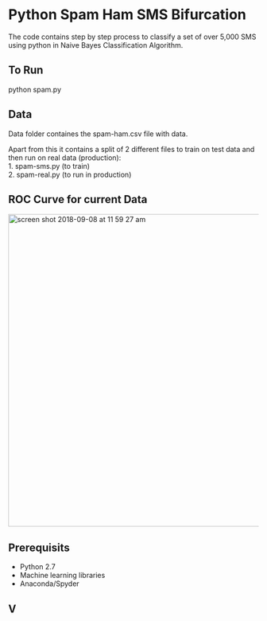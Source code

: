 # Python Spam Ham SMS Bifurcation
The code contains step by step process to classify a set of over 5,000 SMS using python in Naive Bayes Classification Algorithm.

## To Run
python spam.py

## Data
Data folder containes the spam-ham.csv file with data.

Apart from this it contains a split of 2 different files to train on test data and then run on real data (production):
<br/> 1. spam-sms.py (to train)
<br/> 2. spam-real.py (to run in production)

## ROC Curve for current Data

<img width="628" alt="screen shot 2018-09-08 at 11 59 27 am" src="https://user-images.githubusercontent.com/5276190/45251161-23483580-b35f-11e8-96ee-38fe479dab1b.png">


## Prerequisits
- Python 2.7
- Machine learning libraries
- Anaconda/Spyder

## V
